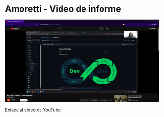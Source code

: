 # Amoretti - Video de informe

[![](./docs/thumbnail.png)](https://youtu.be/1dF2TfRsFeE)

[Enlace al video de YouTube](https://youtu.be/1dF2TfRsFeE)
